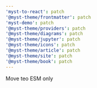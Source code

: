```yaml
---
'myst-to-react': patch
'@myst-theme/frontmatter': patch
'myst-demo': patch
'@myst-theme/providers': patch
'@myst-theme/diagrams': patch
'@myst-theme/jupyter': patch
'@myst-theme/icons': patch
'@myst-theme/article': patch
'@myst-theme/site': patch
'@myst-theme/book': patch
---
```


Move teo ESM only
